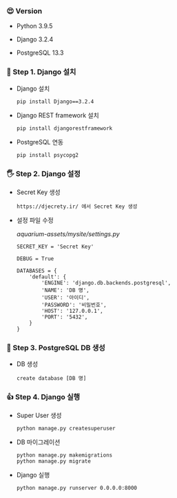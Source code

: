### 😍 Version

- Python 3.9.5

- Django 3.2.4

- PostgreSQL 13.3

### 🙏 Step 1. Django 설치

- Django 설치

  ```
  pip install Django==3.2.4
  ```

- Django REST framework 설치

  ```
  pip install djangorestframework
  ```

- PostgreSQL 연동

  ```
  pip install psycopg2
  ```

### 🖐 Step 2. Django 설정

- Secret Key 생성

  ```
  https://djecrety.ir/ 에서 Secret Key 생성
  ```

- 설정 파일 수정

  _aquarium-assets/mysite/settings.py_

  ```
  SECRET_KEY = 'Secret Key'
  ```

  ```
  DEBUG = True
  ```

  ```
  DATABASES = {
      'default': {
          'ENGINE': 'django.db.backends.postgresql',
          'NAME': 'DB 명',
          'USER': '아이디',
          'PASSWORD': '비밀번호',
          'HOST': '127.0.0.1',
          'PORT': '5432',
      }
  }
  ```

### 👜 Step 3. PostgreSQL DB 생성

- DB 생성

  ```
  create database [DB 명]
  ```

### 👍 Step 4. Django 실행

- Super User 생성

  ```
  python manage.py createsuperuser
  ```

- DB 마이그레이션

  ```
  python manage.py makemigrations
  python manage.py migrate
  ```

- Django 실행

  ```
  python manage.py runserver 0.0.0.0:8000
  ```
